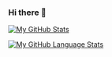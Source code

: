 ### Hi there 👋

[![My GitHub Stats](https://github-readme-stats.vercel.app/api/?username=VinPal5554&count_private=true&theme=tokyonight&showicons=true)]()


[![My GitHub Language Stats](https://github-readme-stats.vercel.app/api/top-langs/?username=VinPal5554&langs_count=5&theme=tokyonight)]()


<!--
**VinPal5554/VinPal5554** is a ✨ _special_ ✨ repository because its `README.md` (this file) appears on your GitHub profile.

Here are some ideas to get you started:

- 🔭 I’m currently working on ...
- 🌱 I’m currently learning ...
- 👯 I’m looking to collaborate on ...
- 🤔 I’m looking for help with ...
- 💬 Ask me about ...
- 📫 How to reach me: ...
- 😄 Pronouns: ...
- ⚡ Fun fact: ...
-->
